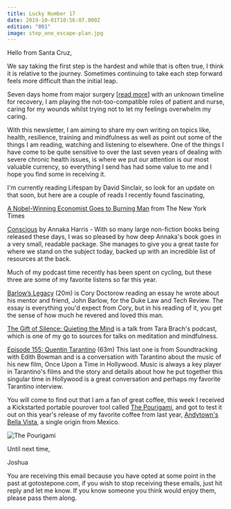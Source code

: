 ```yaml
---
title: Lucky Number 17
date: 2019-10-01T10:56:07.000Z
edition: "001"
image: step_one_escape-plan.jpg
---
```

Hello from Santa Cruz,

We say taking the first step is the hardest and while that is often true, I think it is relative to the journey. Sometimes continuing to take each step forward feels more difficult than the initial leap.

Seven days home from major surgery [[read more](https://www.gotostepone.com/post/lucky-number-seventeen/)] with an unknown timeline for recovery, I am playing the not-too-compatible roles of patient and nurse, caring for my wounds whilst trying not to let my feelings overwhelm my caring. 

With this newsletter, I am aiming to share my own writing on topics like, health, resilience, training and mindfulness as well as point out some of the things I am reading, watching and listening to elsewhere. One of the things I have come to be quite sensitive to over the last seven years of dealing with severe chronic health issues, is where we put our attention is our most valuable currency, so everything I send has had some value to me and I hope you find some in receiving it.

I'm currently reading Lifespan by David Sinclair, so look for an update on that soon, but here are a couple of reads I recently found fascinating,

[A Nobel-Winning Economist Goes to Burning Man](https://www.nytimes.com/2019/09/05/upshot/paul-romer-burning-man-nobel-economist.html) from The New York Times

[Conscious](https://amzn.to/2LOssTw) by Annaka Harris - With so many large non-fiction books being released these days, I was so pleased by how deep Annaka's book goes in a very small, readable package. She manages  to give you a great taste for where we stand on the subject today, backed up with an incredible list of resources at the back.

Much of my podcast time recently has been spent on cycling, but these three are some of my favorite listens so far this year.

[Barlow’s Legacy](https://craphound.com/podcast/2019/09/03/podcast-barlows-legacy/) (20m) is Cory Doctorow reading an essay he wrote about his mentor and friend, John Barlow, for the Duke Law and Tech Review. The essay is everything you'd expect from Cory, but in his reading of it, you get the sense of how much he revered and loved this man.

[The Gift of Silence: Quieting the Mind](https://pca.st/wv8eafol) is a talk from Tara Brach's podcast, which is one of my go to sources for talks on meditation and mindfulness. 

[Episode 155: Quentin Tarantino](https://pca.st/ovW6Jf) (63m) This last one is from Soundtracking with Edith Bowman and is a conversation with Tarantino about the music of his new film, Once Upon a Time in Hollywood. Music is always a key player in Tarantino's films and the story and details about how he put together this singular time in Hollywood is a great conversation and perhaps my favorite Tarantino interview.

You will come to find out that I am a fan of great coffee, this week I received a Kickstarted portable pourover tool called [The Pourigami](https://www.kickstarter.com/projects/bryanpape/the-miir-pourigami-and-coffee-canister), and got to test it out on this year's release of my favorite coffee from last year, [Andytown's Bella Vista](https://www.andytownsf.com/purchase/mexico-bella-vista), a single origin from Mexico.

![The Pourigami](https://ksr-ugc.imgix.net/assets/025/009/916/497e9f52a9b44c53fec5d812c1bbc96e_original.gif?ixlib=rb-2.1.0&w=680&fit=max&v=1556926176&auto=format&gif-q=50&q=92&s=337ba8b07c44b88a39bb5763ac0743ac)

Until next time,

Joshua


You are receiving this email because you have opted at some point in the past at gotostepone.com, if you wish to stop receiving these emails, just hit reply and let me know. If you know someone you think would enjoy them, please pass them along.
